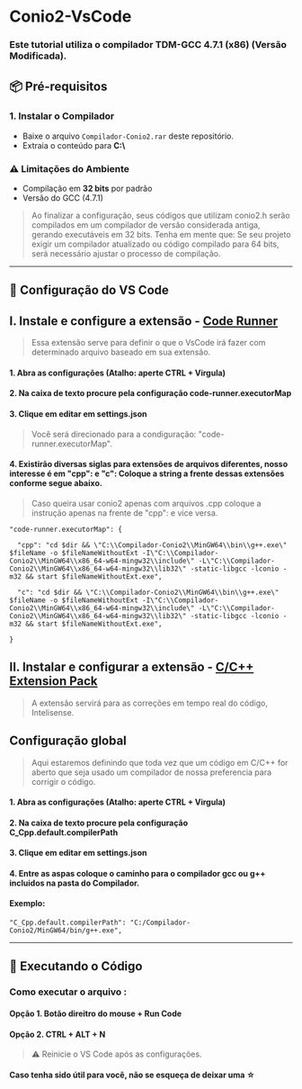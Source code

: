 # Conio2-VsCode
### Este tutorial utiliza o compilador TDM-GCC 4.7.1 (x86) (Versão Modificada).

## 📦 Pré-requisitos
### 1. Instalar o Compilador
- Baixe o arquivo `Compilador-Conio2.rar` deste repositório. 
- Extraia o conteúdo para **C:\\**

### ⚠️ Limitações do Ambiente
- Compilação em **32 bits** por padrão
- Versão do GCC (4.7.1)
> Ao finalizar a configuração, seus códigos que utilizam conio2.h serão compilados em um compilador de versão considerada antiga, gerando executáveis em 32 bits. Tenha em mente que: Se seu projeto exigir um compilador atualizado ou código compilado para 64 bits, será necessário ajustar o processo de compilação.

***

## 🔧 Configuração do VS Code
## I. Instale e configure a extensão - [Code Runner](https://marketplace.visualstudio.com/items?itemName=formulahendry.code-runner)
> Essa extensão serve para definir o que o VsCode irá fazer com determinado arquivo baseado em sua extensão.
#### 1. Abra as configurações (Atalho: aperte CTRL + Virgula)
#### 2. Na caixa de texto procure pela configuração code-runner.executorMap
#### 3. Clique em editar em settings.json
> Você será direcionado para a condiguração: "code-runner.executorMap". 
#### 4. Existirão diversas siglas para extensões de arquivos diferentes, nosso interesse é em "cpp": e "c": Coloque a string a frente dessas extensões conforme segue abaixo.
> Caso queira usar conio2 apenas com arquivos .cpp coloque a instrução apenas na frente de "cpp": e vice versa.

    "code-runner.executorMap": {  

      "cpp": "cd $dir && \"C:\\Compilador-Conio2\\MinGW64\\bin\\g++.exe\" $fileName -o $fileNameWithoutExt -I\"C:\\Compilador-Conio2\\MinGW64\\x86_64-w64-mingw32\\include\" -L\"C:\\Compilador-Conio2\\MinGW64\\x86_64-w64-mingw32\\lib32\" -static-libgcc -lconio -m32 && start $fileNameWithoutExt.exe",

      "c": "cd $dir && \"C:\\Compilador-Conio2\\MinGW64\\bin\\g++.exe\" $fileName -o $fileNameWithoutExt -I\"C:\\Compilador-Conio2\\MinGW64\\x86_64-w64-mingw32\\include\" -L\"C:\\Compilador-Conio2\\MinGW64\\x86_64-w64-mingw32\\lib32\" -static-libgcc -lconio -m32 && start $fileNameWithoutExt.exe",

    }

## II. Instalar e configurar a extensão - [C/C++ Extension Pack](https://marketplace.visualstudio.com/items?itemName=ms-vscode.cpptools-extension-pack)
> A extensão servirá para as correções em tempo real do código, Intelisense.

## Configuração global
> Aqui estaremos definindo que toda vez que um código em C/C++ for aberto que seja usado um compilador de nossa preferencia para corrigir o código.
#### 1. Abra as configurações (Atalho: aperte CTRL + Virgula)
#### 2. Na caixa de texto procure pela configuração C_Cpp.default.compilerPath 
#### 3. Clique em editar em settings.json
#### 4. Entre as aspas coloque o caminho para o compilador gcc ou g++ incluidos na pasta do Compilador.
#### Exemplo:
    "C_Cpp.default.compilerPath": "C:/Compilador-Conio2/MinGW64/bin/g++.exe",

***

## 🚀 Executando o Código

 ### Como executar o arquivo : 
#### Opção 1. Botão direitro do mouse + Run Code  
#### Opção 2. CTRL + ALT + N
 
> ⚠️ Reinicie o VS Code após as configurações.

#### Caso tenha sido útil para você, não se esqueça de deixar uma ☆
